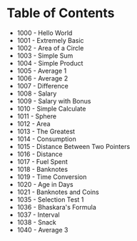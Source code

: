 # Table of Contents
- 1000 - Hello World
- 1001 - Extremely Basic
- 1002 - Area of a Circle
- 1003 - Simple Sum
- 1004 - Simple Product
- 1005 - Average 1
- 1006 - Average 2
- 1007 - Difference
- 1008 - Salary
- 1009 - Salary with Bonus
- 1010 - Simple Calculate
- 1011 - Sphere
- 1012 - Area
- 1013 - The Greatest
- 1014 - Consumption
- 1015 - Distance Between Two Pointers
- 1016 - Distance
- 1017 - Fuel Spent
- 1018 - Banknotes
- 1019 - Time Conversion
- 1020 - Age in Days
- 1021 - Banknotes and Coins
- 1035 - Selection Test 1
- 1036 - Bhaskara's Formula
- 1037 - Interval
- 1038 - Snack
- 1040 - Average 3